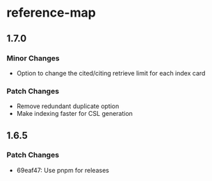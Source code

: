 # reference-map

## 1.7.0

### Minor Changes

- Option to change the cited/citing retrieve limit for each index card

### Patch Changes

- Remove redundant duplicate option
- Make indexing faster for CSL generation

## 1.6.5

### Patch Changes

- 69eaf47: Use pnpm for releases
